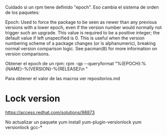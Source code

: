 Cuidado si un rpm tiene definido "epoch".
Eso cambia el sistema de orden de los paquetes:

Epoch:
Used to force the package to be seen as newer than any previous versions with a lower epoch, even if the version number would normally not trigger such an upgrade. This value is required to be a positive integer; the default value if left unspecified is 0. This is useful when the version numbering scheme of a package changes (or is alphanumeric), breaking normal version comparison logic. See pacman(8) for more information on version comparisons.


Obtener el epoch de un rpm:
rpm -qp --queryformat "%{EPOCH}:%{NAME}-%{VERSION}-%{RELEASE}\n " 



Para obtener el valor de las macros ver repositorios.md


# Lock version
https://access.redhat.com/solutions/98873

No actualizar un paquete
yum install yum-plugin-versionlock
yum versionlock gcc-*
